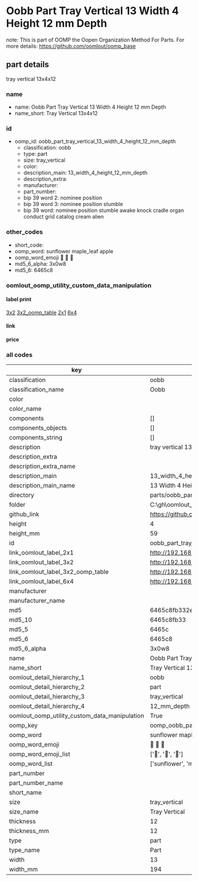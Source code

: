 # Oobb Part Tray Vertical 13 Width 4 Height 12 mm Depth  

note: This is part of OOMP the Oopen Organization Method For Parts. For more details: https://github.com/oomlout/oomp_base

##  part details
  



tray vertical 13x4x12



### name
* name: Oobb Part Tray Vertical 13 Width 4 Height 12 mm Depth
* name_short: Tray Vertical 13x4x12 
### id
* oomp_id: oobb_part_tray_vertical_13_width_4_height_12_mm_depth
  * classification: oobb
  * type: part
  * size: tray_vertical
  * color: 
  * description_main: 13_width_4_height_12_mm_depth
  * description_extra: 
  * manufacturer: 
  * part_number: 
  * bip 39 word 2: nominee position
  * bip 39 word 3: nominee position stumble
  * bip 39 word: nominee position stumble awake knock cradle organ conduct grid catalog cream alien

### other_codes
* short_code: 
* oomp_word: sunflower maple_leaf apple
* oomp_word_emoji :sunflower: :maple_leaf: :apple:
* md5_6_alpha: 3x0w8
* md5_6: 6465c8






### oomlout_oomp_utility_custom_data_manipulation
#### label print
[3x2](http://192.168.1.245:1112/?label=oomp%203x0w8)
[3x2_oomp_table](http://192.168.1.108:1112/?label=oomp%203x0w8)
[2x1](http://192.168.1.242:1112/?label=oomp%203x0w8)
[6x4](http://192.168.1.55:1112/?label=oomp%203x0w8)    

#### link

                              

#### price







### all codes 
| key | value |  
| --- | --- |  
| classification | oobb |  
| classification_name | Oobb |  
| color |  |  
| color_name |  |  
| components | [] |  
| components_objects | [] |  
| components_string | [] |  
| description | tray vertical 13x4x12 |  
| description_extra |  |  
| description_extra_name |  |  
| description_main | 13_width_4_height_12_mm_depth |  
| description_main_name | 13 Width 4 Height 12 mm Depth |  
| directory | parts/oobb_part_tray_vertical_13_width_4_height_12_mm_depth |  
| folder | C:\gh\oomlout_oobb_version_4_generated_parts\parts\oobb_part_tray_vertical_13_width_4_height_12_mm_depth |  
| github_link | https://github.com/oomlout/oomlout_oomp_part_src/tree/main/parts/oobb_part_tray_vertical_13_width_4_height_12_mm_depth |  
| height | 4 |  
| height_mm | 59 |  
| id | oobb_part_tray_vertical_13_width_4_height_12_mm_depth |  
| link_oomlout_label_2x1 | http://192.168.1.242:1112/?label=oomp%203x0w8 |  
| link_oomlout_label_3x2 | http://192.168.1.245:1112/?label=oomp%203x0w8 |  
| link_oomlout_label_3x2_oomp_table | http://192.168.1.108:1112/?label=oomp%203x0w8 |  
| link_oomlout_label_6x4 | http://192.168.1.55:1112/?label=oomp%203x0w8 |  
| manufacturer |  |  
| manufacturer_name |  |  
| md5 | 6465c8fb332ed38cc7bde103af6a1caf |  
| md5_10 | 6465c8fb33 |  
| md5_5 | 6465c |  
| md5_6 | 6465c8 |  
| md5_6_alpha | 3x0w8 |  
| name | Oobb Part Tray Vertical 13 Width 4 Height 12 mm Depth |  
| name_short | Tray Vertical 13x4x12  |  
| oomlout_detail_hierarchy_1 | oobb |  
| oomlout_detail_hierarchy_2 | part |  
| oomlout_detail_hierarchy_3 | tray_vertical |  
| oomlout_detail_hierarchy_4 | 12_mm_depth |  
| oomlout_oomp_utility_custom_data_manipulation | True |  
| oomp_key | oomp_oobb_part_tray_vertical_13_width_4_height_12_mm_depth |  
| oomp_word | sunflower maple_leaf apple |  
| oomp_word_emoji | :sunflower: :maple_leaf: :apple: |  
| oomp_word_emoji_list | [':sunflower:', ':maple_leaf:', ':apple:'] |  
| oomp_word_list | ['sunflower', 'maple_leaf', 'apple'] |  
| part_number |  |  
| part_number_name |  |  
| short_name |  |  
| size | tray_vertical |  
| size_name | Tray Vertical |  
| thickness | 12 |  
| thickness_mm | 12 |  
| type | part |  
| type_name | Part |  
| width | 13 |  
| width_mm | 194 |  

